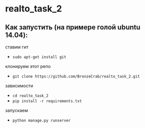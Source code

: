 # realto_task_2

## Как запустить (на примере голой ubuntu 14.04):

ставим гит

-  `sudo apt-get install git`

клонируем этот репо

-  `git clone https://github.com/BronzeCrab/realto_task_2.git`

зависимости

-  `cd realto_task_2`
-  `pip install -r requirements.txt`

запускаем
- `python manage.py runserver`


